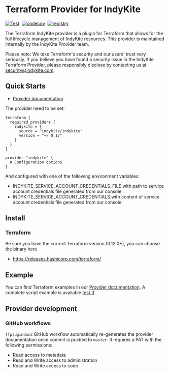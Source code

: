 # Terraform Provider for IndyKite

[![Test](https://github.com/indykite/terraform-provider-indykite/actions/workflows/go-test.yaml/badge.svg)](https://github.com/indykite/terraform-provider-indykite/actions/workflows/go-test.yaml)&nbsp;
[![codecov](https://codecov.io/gh/indykite/terraform-provider-indykite/graph/badge.svg?token=bPeHVRUJaZ)](https://codecov.io/gh/indykite/terraform-provider-indykite)&nbsp;
[![registry](https://img.shields.io/github/v/release/indykite/terraform-provider-indykite)](https://registry.terraform.io/providers/indykite/indykite/latest)

The Terraform IndyKite provider is a plugin for Terraform that allows for the full
lifecycle management of IndyKite resources.
This provider is maintained internally by the IndyKite Provider team.

Please note: We take Terraform's security and our users' trust very seriously.
If you believe you have found a security issue in the IndyKite Terraform Provider,
please responsibly disclose by contacting us at security@indykite.com.

## Quick Starts

- [Provider documentation](https://registry.terraform.io/providers/indykite/indykite/latest/docs)

The provider need to be set:
```hcl
terraform {
  required_providers {
    indykite = {
      source = "indykite/indykite"
      version = "~> 0.17"
    }
  }
}

provider "indykite" {
  # Configuration options
}
```

And configured with one of the following environment variables:
- INDYKITE_SERVICE_ACCOUNT_CREDENTIALS_FILE with path to service account credentials file generated from our console.
- INDYKITE_SERVICE_ACCOUNT_CREDENTIALS with content of service account credentials file generated from our console.

## Install

### Terraform

Be sure you have the correct Terraform version (0.12.0+), you can choose the binary here

- https://releases.hashicorp.com/terraform/

## Example

You can find Terraform examples in our [Provider documentation](https://registry.terraform.io/providers/indykite/indykite/latest/docs).
A complete script example is available [test.tf](tests/provider/test.tf).

## Provider development

### GitHub workflows

`tfplugindocs` GitHub workflow automatically re-generates the provider documentation once commit is pushed to `master`.
It requires a PAT with the following permissions:
- Read access to metadata
- Read and Write access to administration
- Read and Write access to code
